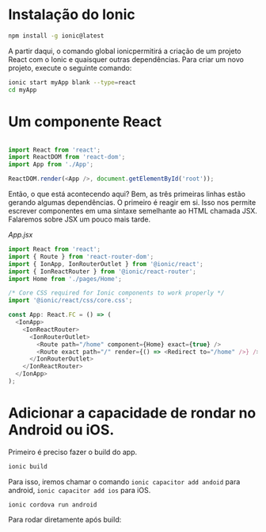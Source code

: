 # Instalação do Ionic

```bash
npm install -g ionic@latest
```

A partir daqui, o comando global ionicpermitirá a criação de um projeto React com o Ionic e quaisquer outras dependências. Para criar um novo projeto, execute o seguinte comando:

```bash
ionic start myApp blank --type=react
cd myApp
```


# Um componente React

```javascript

import React from 'react';
import ReactDOM from 'react-dom';
import App from './App';

ReactDOM.render(<App />, document.getElementById('root'));

```

Então, o que está acontecendo aqui? Bem, as três primeiras linhas estão gerando algumas dependências. O primeiro é reagir em si. Isso nos permite escrever componentes em uma sintaxe semelhante ao HTML chamada JSX. Falaremos sobre JSX um pouco mais tarde.

*App.jsx*

```javascript
import React from 'react';
import { Route } from 'react-router-dom';
import { IonApp, IonRouterOutlet } from '@ionic/react';
import { IonReactRouter } from '@ionic/react-router';
import Home from './pages/Home';

/* Core CSS required for Ionic components to work properly */
import '@ionic/react/css/core.css';

const App: React.FC = () => (
  <IonApp>
    <IonReactRouter>
      <IonRouterOutlet>
        <Route path="/home" component={Home} exact={true} />
        <Route exact path="/" render={() => <Redirect to="/home" />} />
      </IonRouterOutlet>
    </IonReactRouter>
  </IonApp>
);
```

# Adicionar a capacidade de rondar no Android ou iOS.

Primeiro é preciso fazer o build do app.

```bash
ionic build
```

Para isso, iremos chamar o comando ```ionic capacitor add andoid``` para android,
```ionic capacitor add ios``` para iOS.

```
ionic cordova run android
```

Para rodar diretamente após build:
